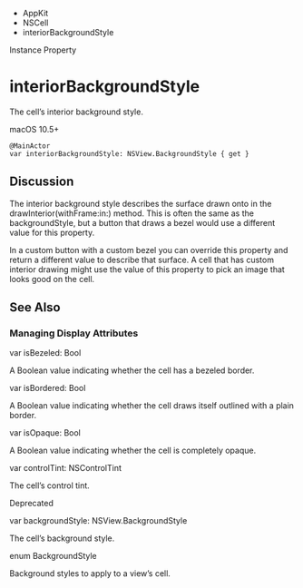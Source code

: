 

- AppKit
- NSCell
-  interiorBackgroundStyle 

Instance Property

# interiorBackgroundStyle

The cell’s interior background style.

macOS 10.5+

``` source
@MainActor
var interiorBackgroundStyle: NSView.BackgroundStyle { get }
```

## Discussion

The interior background style describes the surface drawn onto in the drawInterior(withFrame:in:) method. This is often the same as the backgroundStyle, but a button that draws a bezel would use a different value for this property.

In a custom button with a custom bezel you can override this property and return a different value to describe that surface. A cell that has custom interior drawing might use the value of this property to pick an image that looks good on the cell.

## See Also

### Managing Display Attributes

var isBezeled: Bool

A Boolean value indicating whether the cell has a bezeled border.

var isBordered: Bool

A Boolean value indicating whether the cell draws itself outlined with a plain border.

var isOpaque: Bool

A Boolean value indicating whether the cell is completely opaque.

var controlTint: NSControlTint

The cell’s control tint.

Deprecated

var backgroundStyle: NSView.BackgroundStyle

The cell’s background style.

enum BackgroundStyle

Background styles to apply to a view’s cell.

